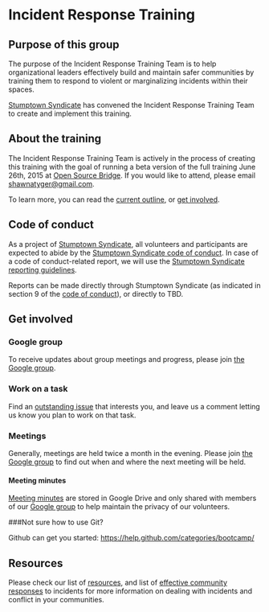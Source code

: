 # Incident Response Training

## Purpose of this group

The purpose of the Incident Response Training Team is to help organizational leaders effectively build and maintain safer communities by training them to respond to violent or marginalizing incidents within their spaces.

[Stumptown Syndicate](http://stumptownsyndicate.org/) has convened the Incident Response Training Team to create and implement this training.

## About the training

The Incident Response Training Team is actively in the process of creating this training with the goal of running a beta version of the full training June 26th, 2015 at [Open Source Bridge](http://opensourcebridge.org/). If you would like to attend, please email shawnatyger@gmail.com.

To learn more, you can read the [current outline](content/outline.md), or [get involved](#get-involved).

## Code of conduct

As a project of [Stumptown Syndicate](http://stumptownsyndicate.org/), all volunteers and participants are expected to abide by the [Stumptown Syndicate code of conduct](http://stumptownsyndicate.org/code-of-conduct/). In case of a code of conduct-related report, we will use the [Stumptown Syndicate reporting guidelines](http://stumptownsyndicate.org/code-of-conduct/reporting-guidelines/).

Reports can be made directly through Stumptown Syndicate (as indicated in section 9 of the [code of conduct](http://stumptownsyndicate.org/code-of-conduct/)), or directly to TBD.

## Get involved

### Google group

To receive updates about group meetings and progress, please join [the Google group](https://groups.google.com/forum/?hl=en#!forum/pdx-incident-response-team).

### Work on a task

Find an [outstanding issue](https://github.com/stumpsyn/incident-response/issues) that interests you, and leave us a comment letting us know you plan to work on that task.

### Meetings

Generally, meetings are held twice a month in the evening. Please join [the Google group](https://groups.google.com/forum/?hl=en#!forum/pdx-incident-response-team) to find out when and where the next meeting will be held.

#### Meeting minutes

[Meeting minutes](https://drive.google.com/open?id=0B2k9LgLmtlebfkh3UGx4U25PekFUYmZsbnhLQkh3MjYxOGxUNG1JSWxMWFZkVHBmc1puRG8&authuser=1) are stored in Google Drive and only shared with members of our [Google group](https://groups.google.com/forum/?hl=en#!forum/pdx-incident-response-team) to help maintain the privacy of our volunteers.

###Not sure how to use Git? 

Github can get you started: https://help.github.com/categories/bootcamp/

## Resources

Please check our list of [resources](resources/resources.md), and list of [effective community responses](resources/effective-community-responses.md) to incidents for more information on dealing with incidents and conflict in your communities.
